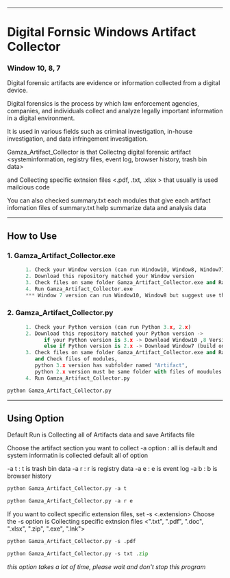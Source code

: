 ----
# Digital Fornsic Windows Artifact Collector
### Window 10, 8, 7

Digital forensic artifacts are evidence or information collected from a digital device.

Digital forensics is the process by which law enforcement agencies, companies, and individuals collect and analyze legally important information in a digital environment. 

It is used in various fields such as criminal investigation, in-house investigation, and data infringement investigation.

Gamza_Artifact_Collector is that Collectng digital forensic artifact <systeminformation, registry files, event log, browser history, trash bin data>

and Collecting specific extnsion files <.pdf, .txt, .xlsx > that usually is used mailcious code 

You can also checked summary.txt each modules that give each artifact infomation
files of summary.txt help summarize data and analysis data

----
## How to Use
### 1. Gamza_Artifact_Collector.exe
```python
      1. Check your Window version (can run Window10, Window8, Window7)
      2. Download this repository matched your Window version
      3. Check files on same folder Gamza_Artifact_Collector.exe and RawCopy.exe, RawCopy64.exe
      4. Run Gamza_Artifact_Collector.exe
      *** Window 7 version can run Window10, Window8 but suggest use this program matched your Window version      
```

### 2. Gamza_Artifact_Collector.py
```python
      1. Check your Python version (can run Python 3.x, 2.x)
      2. Download this repository matched your Python version ->
            if your Python version is 3.x -> Download Window10 ,8 Version (build on Python 3.11.4)
            else if Python version is 2.x -> Download Window7 (build on python 2.7.14)
      3. Check files on same folder Gamza_Artifact_Collector.exe and RawCopy.exe, RawCopy64.exe
         and Check files of modules,
         python 3.x version has subfolder named "Artifact",
         python 2.x version must be same folder with files of moudules
      4. Run Gamza_Artifact_Collector.py
```
```python
python Gamza_Artifact_Collector.py
``` 
---
## Using Option
Default Run is Collecting all of Artifacts data and save Artifacts file

Choose the artifact section you want to collect -a option : all is default and system informatin is collected default all of option

-a t : t is trash bin data
-a r : r is registry data
-a e : e is event log
-a b : b is browser history
```python
python Gamza_Artifact_Collector.py -a t
``` 
```python
python Gamza_Artifact_Collector.py -a r e
``` 

If you want to collect specific extension files, set -s <.extension>
Choose the -s option is Collecting specific extnsion files <".txt", ".pdf", ".doc", ".xlsx", ".zip", ".exe", ".lnk">
```python
python Gamza_Artifact_Collector.py -s .pdf
``` 
```python
python Gamza_Artifact_Collector.py -s txt .zip
```
*this option takes a lot of time, please wait and don't stop this program*

